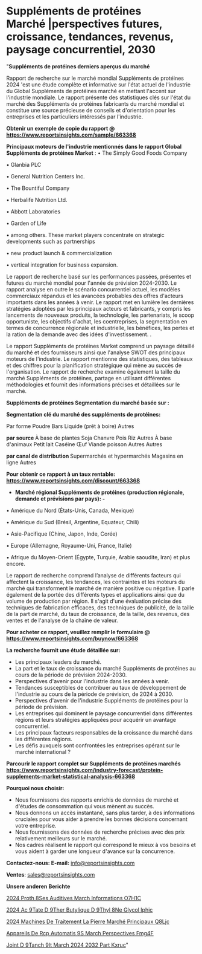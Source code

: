 # Suppléments de protéines Marché |perspectives futures, croissance, tendances, revenus, paysage concurrentiel, 2030

"<strong>Suppléments de protéines derniers aperçus du marché</strong>

Rapport de recherche sur le marché mondial Suppléments de protéines 2024 'est une étude complète et informative sur l'état actuel de l'industrie du Global Suppléments de protéines marché en mettant l'accent sur l'industrie mondiale. Le rapport présente des statistiques clés sur l'état du marché des Suppléments de protéines fabricants du marché mondial et constitue une source précieuse de conseils et d'orientation pour les entreprises et les particuliers intéressés par l'industrie.

<strong>Obtenir un exemple de copie du rapport @ <a href=https://www.reportsinsights.com/sample/663368>https://www.reportsinsights.com/sample/663368</a></strong>

<strong>Principaux moteurs de l'industrie mentionnés dans le rapport Global Suppléments de protéines Market</strong> :
• The Simply Good Foods Company

• Glanbia PLC

• General Nutrition Centers Inc.

• The Bountiful Company

• Herbalife Nutrition Ltd.

• Abbott Laboratories

• Garden of Life

• among others. These market players concentrate on strategic developments such as partnerships

• new product launch & commercialization

• vertical integration for business expansion.

Le rapport de recherche basé sur les performances passées, présentes et futures du marché mondial pour l'année de prévision 2024-2030. Le rapport analyse en outre le scénario concurrentiel actuel, les modèles commerciaux répandus et les avancées probables des offres d'acteurs importants dans les années à venir. Le rapport met en lumière les dernières stratégies adoptées par les principaux acteurs et fabricants, y compris les lancements de nouveaux produits, la technologie, les partenariats, le scoop opportuniste, les objectifs d'achat, les coentreprises, la segmentation en termes de concurrence régionale et industrielle, les bénéfices, les pertes et la ration de la demande avec des idées d'investissement. .

Le rapport Suppléments de protéines Market comprend un paysage détaillé du marché et des fournisseurs ainsi que l'analyse SWOT des principaux moteurs de l'industrie. Le rapport mentionne des statistiques, des tableaux et des chiffres pour la planification stratégique qui mène au succès de l'organisation. Le rapport de recherche examine également la taille du marché Suppléments de protéines, partage en utilisant différentes méthodologies et fournit des informations précises et détaillées sur le marché.

<strong>Suppléments de protéines Segmentation du marché basée sur :</strong>

<strong> Segmentation clé du marché des suppléments de protéines: </strong>

Par forme
Poudre
Bars
Liquide (prêt à boire)
Autres

<strong> par source </strong>
À base de plantes
Soja
Chanvre
Pois
Riz
Autres
À base d'animaux
Petit lait
Caséine
Œuf
Viande poisson
Autres
Autres

<strong> par canal de distribution </strong>
Supermarchés et hypermarchés
Magasins en ligne
Autres

<strong>Pour obtenir ce rapport à un taux rentable: <a href=https://www.reportsinsights.com/discount/663368>https://www.reportsinsights.com/discount/663368</a></strong>
<ul>
  <li><strong>Marché régional Suppléments de protéines (production régionale, demande et prévisions par pays): -</strong></li>
</ul>
• Amérique du Nord (États-Unis, Canada, Mexique)

• Amérique du Sud (Brésil, Argentine, Equateur, Chili)

• Asie-Pacifique (Chine, Japon, Inde, Corée)

• Europe (Allemagne, Royaume-Uni, France, Italie)

• Afrique du Moyen-Orient (Égypte, Turquie, Arabie saoudite, Iran) et plus encore.

Le rapport de recherche comprend l’analyse de différents facteurs qui affectent la croissance, les tendances, les contraintes et les moteurs du marché qui transforment le marché de manière positive ou négative. Il parle également de la portée des différents types et applications ainsi que du volume de production par région. Il s'agit d'une évaluation précise des techniques de fabrication efficaces, des techniques de publicité, de la taille de la part de marché, du taux de croissance, de la taille, des revenus, des ventes et de l'analyse de la chaîne de valeur.

<strong>Pour acheter ce rapport, veuillez remplir le formulaire @   <a href=https://www.reportsinsights.com/buynow/663368>https://www.reportsinsights.com/buynow/663368</a></strong>

<strong>La recherche fournit une étude détaillée sur:</strong>
<ul>
  <li>Les principaux leaders du marché.</li>
  <li>La part et le taux de croissance du marché Suppléments de protéines au cours de la période de prévision 2024-2030.</li>
  <li>Perspectives d'avenir pour l'industrie dans les années à venir.</li>
  <li>Tendances susceptibles de contribuer au taux de développement de l'industrie au cours de la période de prévision, de 2024 à 2030.</li>
  <li>Perspectives d'avenir de l'industrie Suppléments de protéines pour la période de prévision.</li>
  <li>Les entreprises qui dominent le paysage concurrentiel dans différentes régions et leurs stratégies appliquées pour acquérir un avantage concurrentiel.</li>
  <li>Les principaux facteurs responsables de la croissance du marché dans les différentes régions.</li>
  <li>Les défis auxquels sont confrontées les entreprises opérant sur le marché international ?</li>
</ul>

<strong>Parcourir le rapport complet sur Suppléments de protéines marchés <a href=https://www.reportsinsights.com/industry-forecast/protein-supplements-market-statistical-analysis-663368>https://www.reportsinsights.com/industry-forecast/protein-supplements-market-statistical-analysis-663368</a></strong>

<strong>Pourquoi nous choisir:</strong>
<ul>
  <li>Nous fournissons des rapports enrichis de données de marché et d'études de consommation qui vous mènent au succès.</li>
  <li>Nous donnons un accès instantané, sans plus tarder, à des informations cruciales pour vous aider à prendre les bonnes décisions concernant votre entreprise.</li>
  <li>Nous fournissons des données de recherche précises avec des prix relativement meilleurs sur le marché.</li>
  <li>Nos cadres réalisent le rapport qui correspond le mieux à vos besoins et vous aident à garder une longueur d'avance sur la concurrence.</li>
</ul>
<strong>Contactez-nous:
</strong><strong>E-mail:</strong> <a href=mailto:info@reportsinsights.com>info@reportsinsights.com</a>

<strong>Ventes</strong>: <a href=mailto:sales@reportsinsights.com>sales@reportsinsights.com</a>

<strong>Unsere anderen Berichte</strong>

<a href=https://www.linkedin.com/pulse/2024-proth%C3%A8ses-auditives-march%C3%A9-informations-o7h1c/>2024 Proth 8Ses Auditives March Informations O7H1C</a>

<a href=https://www.linkedin.com/pulse/2024-ac%C3%A9tate-d%C3%A9ther-butylique-d%C3%A9thyl%C3%A8ne-glycol-iphic/>2024 Ac 9Tate D 9Ther Butylique D 9Thyl 8Ne Glycol Iphic</a>

<a href=https://www.linkedin.com/pulse/2024-machines-de-traitement-la-pierre-marché-principaux-q8ljc/>2024 Machines De Traitement La Pierre Marché Principaux Q8Ljc</a>

<a href=https://www.linkedin.com/pulse/appareils-de-rcp-automatis%C3%A9s-march%C3%A9-perspectives-fmg4f/>Appareils De Rcp Automatis 9S March Perspectives Fmg4F</a>

<a href=https://www.linkedin.com/pulse/joint-d%C3%A9tanch%C3%A9it%C3%A9-march%C3%A9-2024-2032-part-kxruc/>Joint D 9Tanch 9It March 2024 2032 Part Kxruc</a>"
